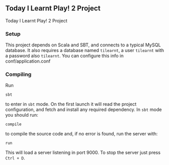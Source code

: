 ## Today I Learnt Play! 2 Project

Today I Learnt Play! 2 Project

### Setup

This project depends on Scala and SBT, and connects to a typical MySQL database. It also requires a database named ```tilearnt```, a user ```tilearnt``` with a password also ```tilearnt```. You can configure this info in conf/application.conf

### Compiling

Run

    sbt

to enter in ```sbt``` mode. On the first launch it will read the project configuration, and fetch and install any required dependency. In ```sbt``` mode you should run:

    compile

to compile the source code and, if no error is found, run the server with:

    run

This will load a server listening in port 9000. To stop the server just press ```Ctrl + D```.